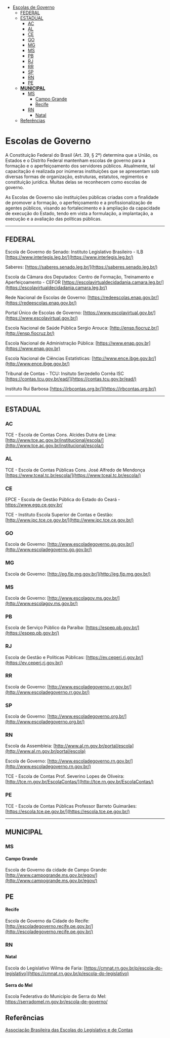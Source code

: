 <!-- TOC -->

- [Escolas de Governo](#escolas-de-governo)
    - [FEDERAL](#federal)
    - [ESTADUAL](#estadual)
        - [AC](#ac)
        - [AL](#al)
        - [CE](#ce)
        - [GO](#go)
        - [MG](#mg)
        - [MS](#ms)
        - [PB](#pb)
        - [RJ](#rj)
        - [RR](#rr)
        - [SP](#sp)
        - [RN](#rn)
        - [PE](#pe)
    - [**MUNICIPAL**](#municipal)
        - [MS](#ms)
            - [Campo Grande](#campo-grande)
            - [Recife](#recife)
        - [RN](#rn)
            - [Natal](#natal)
    - [Referências](#refer%C3%AAncias)

<!-- /TOC -->

# Escolas de Governo

A Constituição Federal do Brasil (Art. 39, § 2º) determina que a União, os Estados e o Distrito Federal mantenham escolas de governo para a formação e o aperfeiçoamento dos servidores públicos. Atualmente, tal capacitação é realizada por inúmeras instituições que se apresentam sob diversas formas de organização, estruturas, estatutos, regimentos e constituição jurídica. Muitas delas se reconhecem como escolas de governo.

As Escolas de Governo são instituições públicas criadas com a finalidade de promover a formação, o aperfeiçoamento e a profissionalização de agentes públicos, visando ao fortalecimento e à ampliação da capacidade de execução do Estado, tendo em vista a formulação, a implantação, a execução e a avaliação das políticas públicas.

---

## FEDERAL

Escola de Governo do Senado: Instituto Legislativo Brasileiro - ILB [https://www.interlegis.leg.br/](https://www.interlegis.leg.br/)

Saberes: [https://saberes.senado.leg.br/](https://saberes.senado.leg.br/)

Escola da Câmara dos Deputados: Centro de Formação, Treinamento e Aperfeiçoamento - CEFOR [https://escolavirtualdecidadania.camara.leg.br/](https://escolavirtualdecidadania.camara.leg.br/)

Rede Nacional de Escolas de Governo: [https://redeescolas.enap.gov.br/](https://redeescolas.enap.gov.br/)

Portal Único de Escolas de Governo: [https://www.escolavirtual.gov.br/](https://www.escolavirtual.gov.br/)

Escola Nacional de Saúde Pública Sergio Arouca: [http://ensp.fiocruz.br/](http://ensp.fiocruz.br/)

Escola Nacional de Administração Pública: [https://www.enap.gov.br](https://www.enap.gov.br)

Escola Nacional de Ciências Estatísticas: [http://www.ence.ibge.gov.br/](http://www.ence.ibge.gov.br/)

Tribunal de Contas - TCU: Insituto Serzedello Corrêa ISC [https://contas.tcu.gov.br/ead/](https://contas.tcu.gov.br/ead/)

Instituto Rui Barbosa [https://irbcontas.org.br/](https://irbcontas.org.br/)

---

## ESTADUAL

### AC

TCE - Escola de Contas Cons. Alcides Dutra de Lima: [http://www.tce.ac.gov.br/institucional/escola/](http://www.tce.ac.gov.br/institucional/escola/)

### AL

TCE - Escola de Contas Públicas Cons. José Alfredo de Mendonça [https://www.tceal.tc.br/escola/](https://www.tceal.tc.br/escola/) 

### CE

EPCE - Escola de Gestão Pública do Estado do Ceará - https://www.egp.ce.gov.br/

TCE - Instituto Escola Superior de Contas e Gestão: [http://www.ipc.tce.ce.gov.br/](http://www.ipc.tce.ce.gov.br/)

### GO

Escola de Governo: [http://www.escoladegoverno.go.gov.br/](http://www.escoladegoverno.go.gov.br/)

### MG

Escola de Governo: [http://eg.fjp.mg.gov.br/](http://eg.fjp.mg.gov.br/)

### MS

Escola de Governo: [http://www.escolagov.ms.gov.br/](http://www.escolagov.ms.gov.br/)

### PB

Escola de Serviço Público da Paraíba: [https://espep.pb.gov.br/](https://espep.pb.gov.br/)

### RJ

Escola de Gestão e Políticas Públicas: [https://ev.ceperj.rj.gov.br/](https://ev.ceperj.rj.gov.br/)

### RR

Escola de Governo: [http://www.escoladegoverno.rr.gov.br/](http://www.escoladegoverno.rr.gov.br/)

### SP

Escola de Governo: [http://www.escoladegoverno.org.br/](http://www.escoladegoverno.org.br/)

### RN

Escola da Assembleia: [http://www.al.rn.gov.br/portal/escola](http://www.al.rn.gov.br/portal/escola)

Escola de Governo: [http://www.escoladegoverno.rn.gov.br/](http://www.escoladegoverno.rn.gov.br/)

TCE - Escola de Contas Prof. Severino Lopes de Oliveira: [http://tce.rn.gov.br/EscolaContas/](http://tce.rn.gov.br/EscolaContas/)

### PE

TCE - Escola de Contas Públicas Professor Barreto Guimarães: [https://escola.tce.pe.gov.br/](https://escola.tce.pe.gov.br/)

---

## **MUNICIPAL**

### MS

#### Campo Grande

Escola de Governo da cidade de Campo Grande: [http://www.campogrande.ms.gov.br/egov/](http://www.campogrande.ms.gov.br/egov/)

## PE

#### Recife

Escola de Governo da Cidade do Recife: [http://escoladegoverno.recife.pe.gov.br/](http://escoladegoverno.recife.pe.gov.br/)

### RN

#### Natal
Escola do Legislativo Wilma de Faria: [https://cmnat.rn.gov.br/p/escola-do-legislativo](https://cmnat.rn.gov.br/p/escola-do-legislativo)

#### Serra do Mel

Escola Federativa do Município de Serra do Mel: https://serradomel.rn.gov.br/escola-de-governo/

## Referências

[Associação Brasileira das Escolas do Legislativo e de Contas](https://www.portalabel.org.br)
